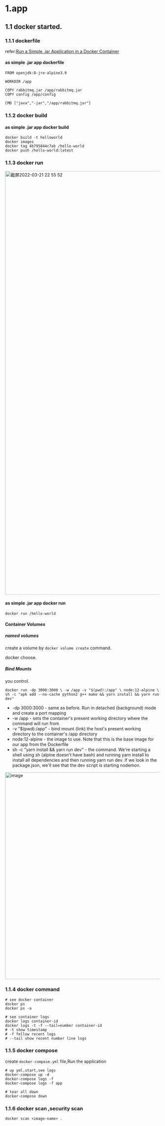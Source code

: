 # 1.app

## 1.1 docker started.

### 1.1.1 dockerfile

refer:[Run a Simple .jar Application in a Docker Container](https://dzone.com/articles/run-simple-jar-application-in-docker-container-1)

#### as simple .jar app dockerfile

```
FROM openjdk:8-jre-alpine3.9

WORKDIR /app

COPY rabbitmq.jar /app/rabbitmq.jar
COPY config /app/config

CMD ["java","-jar","/app/rabbitmq.jar"]
```

### 1.1.2 docker build

#### as simple .jar app docker build

```
docker build -t helloworld
docker images
docker tag 4b795844c7ab /hello-world
docker push /hello-world:latest
```

### 1.1.3 docker run
<img width="1379" alt="截屏2022-03-21 22 55 52" src="https://user-images.githubusercontent.com/37278360/159289620-4d9d1721-0b49-4144-97c9-c9463bcb3151.png">

#### as simple .jar app docker run

```
docker run /hello-world
```

#### Container Volumes

#####  named volumes
create a volume by `docker volume create` command.

docker choose.

##### Bind Mounts
you control.

`docker run -dp 3000:3000 \
    -w /app -v "$(pwd):/app" \
    node:12-alpine \
    sh -c "apk add --no-cache python2 g++ make && yarn install && yarn run dev"
`

- -dp 3000:3000 - same as before. Run in detached (background) mode and create a port mapping
- -w /app - sets the container's present working directory where the command will run from
- -v "$(pwd):/app" - bind mount (link) the host's present working directory to the container's /app directory
- node:12-alpine - the image to use. Note that this is the base image for our app from the Dockerfile
- sh -c "yarn install && yarn run dev" - the command. We're starting a shell using sh (alpine doesn't have bash) and running yarn install to install all dependencies and then running yarn run dev. If we look in the package.json, we'll see that the dev script is starting nodemon.

<img width="674" alt="image" src="https://user-images.githubusercontent.com/37278360/161106695-5617e478-51c6-41fd-b837-3f4fbbc7241a.png">

### 1.1.4 docker command

```
# see docker container
docker ps 
docker ps -a

# see container logs
docker logs container-id
docker logs -t -f --tail=number container-id
# -t show timestamp
# -f fellow recent logs
# --tail show recent number line logs
```

### 1.1.5 docker compose 

create `docker-compose.yml` file,Run the application
```
# up yml,start,see logs
docker-compose up -d
docker-compose logs -f 
docker-compose logs -f app

# tear all down
docker-compose down
```

### 1.1.6 docker scan ,security scan 

```
docker scan <image-name> .
```


